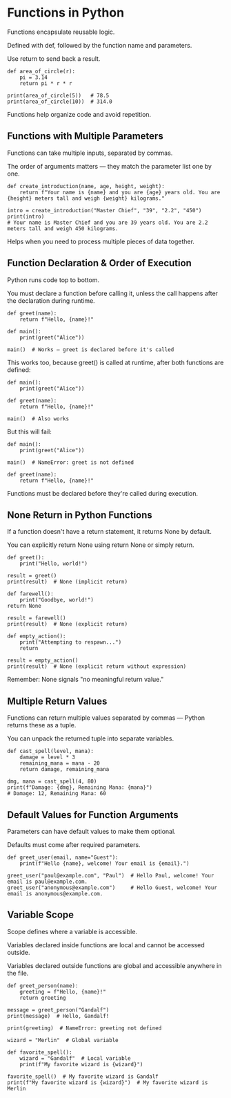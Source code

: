 # Functions in Python

Functions encapsulate reusable logic.

Defined with def, followed by the function name and parameters.

Use return to send back a result.

    def area_of_circle(r):
        pi = 3.14
        return pi * r * r

    print(area_of_circle(5))   # 78.5
    print(area_of_circle(10))  # 314.0

Functions help organize code and avoid repetition.

## Functions with Multiple Parameters

Functions can take multiple inputs, separated by commas.

The order of arguments matters — they match the parameter list one by one.

    def create_introduction(name, age, height, weight):
        return f"Your name is {name} and you are {age} years old. You are {height} meters tall and weigh {weight} kilograms."

    intro = create_introduction("Master Chief", "39", "2.2", "450")
    print(intro)
    # Your name is Master Chief and you are 39 years old. You are 2.2 meters tall and weigh 450 kilograms.

Helps when you need to process multiple pieces of data together.

## Function Declaration & Order of Execution

Python runs code top to bottom.

You must declare a function before calling it, unless the call happens after the declaration during runtime.

    def greet(name):
        return f"Hello, {name}!"

    def main():
        print(greet("Alice"))

    main()  # Works — greet is declared before it's called
    
This works too, because greet() is called at runtime, after both functions are defined:

    def main():
        print(greet("Alice"))

    def greet(name):
        return f"Hello, {name}!"

    main()  # Also works

But this will fail:

    def main():
        print(greet("Alice"))

    main()  # NameError: greet is not defined

    def greet(name):
        return f"Hello, {name}!"
        
Functions must be declared before they're called during execution.

## None Return in Python Functions

If a function doesn't have a return statement, it returns None by default.

You can explicitly return None using return None or simply return.

    def greet():
        print("Hello, world!")

    result = greet()
    print(result)  # None (implicit return)

    def farewell():
        print("Goodbye, world!")
    return None

    result = farewell()
    print(result)  # None (explicit return)

    def empty_action():
        print("Attempting to respawn...")
        return

    result = empty_action()
    print(result)  # None (explicit return without expression)

Remember: None signals "no meaningful return value."

## Multiple Return Values

Functions can return multiple values separated by commas — Python returns these as a tuple.

You can unpack the returned tuple into separate variables.

    def cast_spell(level, mana):
        damage = level * 3
        remaining_mana = mana - 20
        return damage, remaining_mana

    dmg, mana = cast_spell(4, 80)
    print(f"Damage: {dmg}, Remaining Mana: {mana}")
    # Damage: 12, Remaining Mana: 60

## Default Values for Function Arguments

Parameters can have default values to make them optional.

Defaults must come after required parameters.

    def greet_user(email, name="Guest"):
        print(f"Hello {name}, welcome! Your email is {email}.")

    greet_user("paul@example.com", "Paul")  # Hello Paul, welcome! Your email is paul@example.com.
    greet_user("anonymous@example.com")     # Hello Guest, welcome! Your email is anonymous@example.com.

## Variable Scope

Scope defines where a variable is accessible.

Variables declared inside functions are local and cannot be accessed outside.

Variables declared outside functions are global and accessible anywhere in the file.

    def greet_person(name):
        greeting = f"Hello, {name}!"
        return greeting

    message = greet_person("Gandalf")
    print(message)  # Hello, Gandalf!

    print(greeting)  # NameError: greeting not defined

    wizard = "Merlin"  # Global variable

    def favorite_spell():
        wizard = "Gandalf"  # Local variable
        print(f"My favorite wizard is {wizard}")

    favorite_spell()  # My favorite wizard is Gandalf
    print(f"My favorite wizard is {wizard}")  # My favorite wizard is Merlin
